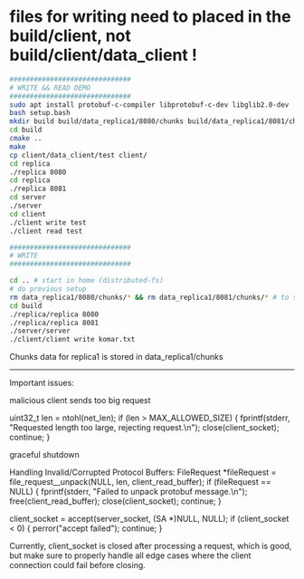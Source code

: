 
# files for writing need to placed in the build/client, not build/client/data_client !
   ```bash
##############################
# WRITE && READ DEMO
##############################
sudo apt install protobuf-c-compiler libprotobuf-c-dev libglib2.0-dev
bash setup.bash
mkdir build build/data_replica1/8080/chunks build/data_replica1/8081/chunks
cd build
cmake ..
make
cp client/data_client/test client/
cd replica
./replica 8080
cd replica
./replica 8081
cd server
./server
cd client
./client write test
./client read test

##############################
# WRITE
##############################

cd .. # start in home (distributed-fs)
# do previous setup
rm data_replica1/8080/chunks/* && rm data_replica1/8081/chunks/* # to see that (many) replicas write the chunks
cd build
./replica/replica 8080
./replica/replica 8081
./server/server
./client/client write komar.txt
   ```

Chunks data for replica1 is stored in data_replica1/chunks


------------------------------------------------------------------------
Important issues:

malicious client sends too big request

uint32_t len = ntohl(net_len);
if (len > MAX_ALLOWED_SIZE) {
    fprintf(stderr, "Requested length too large, rejecting request.\n");
    close(client_socket);
    continue;
}

graceful shutdown

Handling Invalid/Corrupted Protocol Buffers:
FileRequest *fileRequest = file_request__unpack(NULL, len, client_read_buffer);
if (fileRequest == NULL) {
    fprintf(stderr, "Failed to unpack protobuf message.\n");
    free(client_read_buffer);
    close(client_socket);
    continue;
}

client_socket = accept(server_socket, (SA *)NULL, NULL);
if (client_socket < 0) {
    perror("accept failed");
    continue;
}


Currently, client_socket is closed after processing a request, which is good, but make sure to properly handle all edge cases where the client connection could fail before closing.
